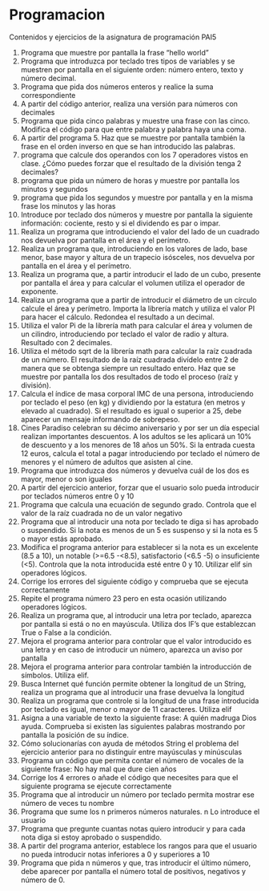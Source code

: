 # Programacion
Contenidos y ejercicios de la asignatura de programación PAI5
1. Programa que muestre por pantalla la frase “hello world”
2. Programa que introduzca por teclado tres tipos de variables y se muestren por pantalla
en el siguiente orden: número entero, texto y número decimal.
3. Programa que pida dos números enteros y realice la suma correspondiente
4. A partir del código anterior, realiza una versión para números con decimales
5. Programa que pida cinco palabras y muestre una frase con las cinco. Modifica el código 
para que entre palabra y palabra haya una coma.
6. A partir del programa 5. Haz que se muestre por pantalla también la frase en el orden 
inverso en que se han introducido las palabras.
7. programa que calcule dos operandos con los 7 operadores vistos en clase. ¿Cómo puedes 
forzar que el resultado de la división tenga 2 decimales?
8. programa que pida un número de horas y muestre por pantalla los minutos y segundos
9. programa que pida los segundos y muestre por pantalla y en la misma frase los minutos 
y las horas
10. Introduce por teclado dos números y muestre por pantalla la siguiente información: 
cociente, resto y si el dividendo es par o impar.
11. Realiza un programa que introduciendo el valor del lado de un cuadrado nos devuelva 
por pantalla en el área y el perímetro.
12. Realiza un programa que, introduciendo en los valores de lado, base menor, base mayor 
y altura de un trapecio isósceles, nos devuelva por pantalla en el área y el perímetro.
13. Realiza un programa que, a partir introducir el lado de un cubo, presente por pantalla el 
área y para calcular el volumen utiliza el operador de exponente.
14. Realiza un programa que a partir de introducir el diámetro de un círculo calcule el área 
y perímetro. Importa la librería match y utiliza el valor PI para hacer el cálculo. Redondea el 
resultado a un decimal.
15. Utiliza el valor Pi de la librería math para calcular el área y volumen de un cilindro, 
introduciendo por teclado el valor de radio y altura. Resultado con 2 decimales.
16. Utiliza el método sqrt de la librería math para calcular la raíz cuadrada de un número. El 
resultado de la raíz cuadrada divídelo entre 2 de manera que se obtenga siempre un 
resultado entero. Haz que se muestre por pantalla los dos resultados de todo el proceso
(raíz y división).
17. Calcula el índice de masa corporal IMC de una persona, introduciendo por teclado el 
peso (en kg) y dividiendo por la estatura (en metros y elevado al cuadrado). Si el resultado 
es igual o superior a 25, debe aparecer un mensaje informando de sobrepeso.
18. Cines Paradiso celebran su décimo aniversario y por ser un día especial realizan 
importantes descuentos. A los adultos se les aplicará un 10% de descuento y a los menores 
de 18 años un 50%. Si la entrada cuesta 12 euros, calcula el total a pagar introduciendo por 
teclado el número de menores y el número de adultos que asisten al cine.
19. Programa que introduzca dos números y devuelva cuál de los dos es mayor, menor o son 
iguales
20. A partir del ejercicio anterior, forzar que el usuario solo pueda introducir por teclados 
números entre 0 y 10
21. Programa que calcula una ecuación de segundo grado. Controla que el valor de la raíz 
cuadrada no de un valor negativo
22. Programa que al introducir una nota por teclado te diga si has aprobado o suspendido. 
Si la nota es menos de un 5 es suspenso y si la nota es 5 o mayor estás aprobado.
23. Modifica el programa anterior para establecer si la nota es un excelente (8.5 a 10), un 
notable (>=6.5 -<8.5), satisfactorio (<6.5 -5) o insuficiente (<5). Controla que la nota 
introducida esté entre 0 y 10. Utilizar elif sin operadores lógicos.
24. Corrige los errores del siguiente código y comprueba que se ejecuta correctamente
25. Repite el programa número 23 pero en esta ocasión utilizando operadores lógicos.
26. Realiza un programa que, al introducir una letra por teclado, aparezca por pantalla si 
está o no en mayúscula. Utiliza dos IF’s que establezcan True o False a la condición.
27. Mejora el programa anterior para controlar que el valor introducido es una letra y en 
caso de introducir un número, aparezca un aviso por pantalla
28. Mejora el programa anterior para controlar también la introducción de símbolos. Utiliza 
elif.
29. Busca Internet qué función permite obtener la longitud de un String, realiza un programa 
que al introducir una frase devuelva la longitud
30. Realiza un programa que controle si la longitud de una frase introducida por teclado es
igual, menor o mayor de 11 caracteres. Utiliza elif
31. Asigna a una variable de texto la siguiente frase: A quién madruga Dios ayuda. 
Comprueba si existen las siguientes palabras mostrando por pantalla la posición de su 
índice.
32. Cómo solucionarías con ayuda de métodos String el problema del ejercicio anterior para 
no distinguir entre mayúsculas y minúsculas
33. Programa un código que permita contar el número de vocales de la siguiente frase: No 
hay mal que dure cien años
34. Corrige los 4 errores o añade el código que necesites para que el siguiente programa se 
ejecute correctamente
35. Programa que al introducir un número por teclado permita mostrar ese número de veces tu 
nombre
36. Programa que sume los n primeros números naturales. n Lo introduce el usuario
37. Programa que pregunte cuantas notas quiero introducir y para cada nota diga si estoy aprobado 
o suspendido.
38. A partir del programa anterior, establece los rangos para que el usuario no pueda introducir 
notas inferiores a 0 y superiores a 10
39. Programa que pida n números y que, tras introducir el último número, debe aparecer por 
pantalla el número total de positivos, negativos y número de 0.

